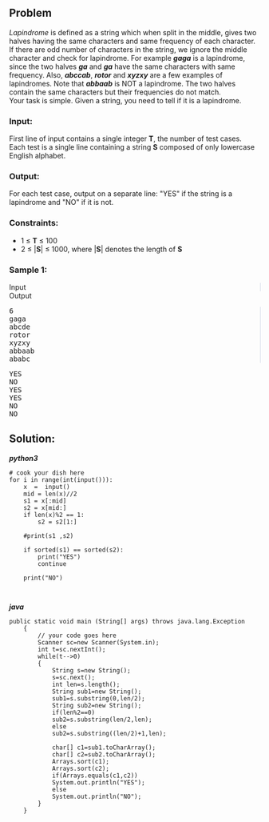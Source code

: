 <div id="problem-statement" class="_problemBody_lulsq_29 print"><h2>Problem</h2>
<p><i>Lapindrome</i> is defined as a string which when split in the middle, gives two halves having the same characters and same frequency of each character. If there are odd number of characters in the string, we ignore the middle character and check for lapindrome. For example <b><i>gaga</i></b> is a lapindrome, since the two halves <b><i>ga</i></b> and <b><i>ga</i></b> have the same characters with same frequency. Also, <b><i>abccab</i></b>, <b><i>rotor</i></b> and <b><i>xyzxy</i></b> are a few examples of lapindromes. Note that <b><i>abbaab</i></b> is NOT a lapindrome. The two halves contain the same characters but their frequencies do not match. <br> Your task is simple. Given a string, you need to tell if it is a lapindrome.</p>
<h3>Input:</h3>
First line of input contains a single integer <b>T</b>, the number of test cases.<br>
Each test is a single line containing a string <b>S</b> composed of only lowercase English alphabet.<br><h3>Output:</h3>
For each test case, output on a separate line: "YES" if the string is a lapindrome and "NO" if it is not.<br><h3>Constraints:</h3>
<ul><li>1 ≤ <b>T</b> ≤ 100</li>
<li>2 ≤ |<b>S</b>| ≤ 1000, where |<b>S</b>| denotes the length of <b>S</b></li>
</ul>
<h3>Sample 1:</h3>
<div data-reactroot="" class="_input_output__table_lulsq_184"><div class="_text_copy__container_lulsq_188"><div class="_text_copy_lulsq_188 _input_top__box_lulsq_198" style="border-right: 1px solid rgb(210, 217, 231);"><span>Input</span><div title="Copy to clipboard" class="" style="pointer-events: all;"><span class="_icon__box_9xn05_2"><i class="_copy__icon_9xn05_14"></i></span></div></div><div class="_text_copy_lulsq_188 _ouput_top__box_lulsq_201"><span>Output</span><div title="Copy to clipboard" class="" style="pointer-events: all;"><span class="_icon__box_9xn05_2"><i class="_copy__icon_9xn05_14"></i></span></div></div></div><div class="_values__container_lulsq_204"><div class="_values_lulsq_204" style="border-right: 1px solid rgb(210, 217, 231);"><pre>6
gaga
abcde
rotor
xyzxy
abbaab
ababc</pre></div><div class="_values_lulsq_204"><pre>YES
NO
YES
YES
NO
NO</pre></div></div></div></div>


## Solution:
***python3***
```
# cook your dish here
for i in range(int(input())):
    x  =  input()
    mid = len(x)//2
    s1 = x[:mid]
    s2 = x[mid:]
    if len(x)%2 == 1:
        s2 = s2[1:]
        
    #print(s1 ,s2)
        
    if sorted(s1) == sorted(s2):
        print("YES")
        continue
    
    print("NO")
    
    
```

***java***
```
public static void main (String[] args) throws java.lang.Exception
	{
		// your code goes here
		Scanner sc=new Scanner(System.in);
		int t=sc.nextInt();
		while(t-->0)
		{
		    String s=new String();
		    s=sc.next();
		    int len=s.length();
		    String sub1=new String();
		    sub1=s.substring(0,len/2);
		    String sub2=new String();
		    if(len%2==0)
		    sub2=s.substring(len/2,len);
		    else
		    sub2=s.substring((len/2)+1,len);
		    
		    char[] c1=sub1.toCharArray();
		    char[] c2=sub2.toCharArray();
		    Arrays.sort(c1);
		    Arrays.sort(c2);
		    if(Arrays.equals(c1,c2))
		    System.out.println("YES");
		    else
		    System.out.println("NO");
		}
	}
```